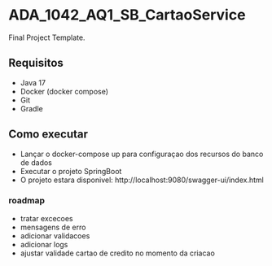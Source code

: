 # ADA_1042_AQ1_SB_CartaoService
Final Project Template.

## Requisitos
  - Java 17
  - Docker (docker compose)
  - Git
  - Gradle

## Como executar
  - Lançar o docker-compose up para configuraçao dos recursos do banco de dados
  - Executar o projeto SpringBoot
  - O projeto estara disponivel: http://localhost:9080/swagger-ui/index.html

### roadmap
- tratar excecoes
- mensagens de erro
- adicionar validacoes
- adicionar logs
- ajustar validade cartao de credito no momento da criacao